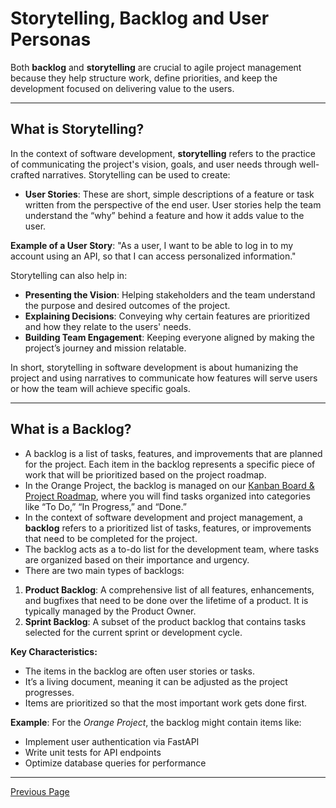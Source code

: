 # Storytelling, Backlog and User Personas

Both **backlog** and **storytelling** are crucial to agile project management because they help structure work, define
priorities, and keep the development focused on delivering value to the users.

---

## What is Storytelling?

In the context of software development, **storytelling** refers to the practice of communicating the project's vision,
goals, and user needs through well-crafted narratives. Storytelling can be used to create:

- **User Stories**: These are short, simple descriptions of a feature or task written from the perspective of the end
  user. User stories help the team understand the “why” behind a feature and how it adds value to the user.

**Example of a User Story**:
"As a user, I want to be able to log in to my account using an API, so that I can access personalized information."

Storytelling can also help in:

- **Presenting the Vision**: Helping stakeholders and the team understand the purpose and desired outcomes of the
  project.
- **Explaining Decisions**: Conveying why certain features are prioritized and how they relate to the users' needs.
- **Building Team Engagement**: Keeping everyone aligned by making the project’s journey and mission relatable.

In short, storytelling in software development is about humanizing the project and using narratives to communicate how
features will serve users or how the team will achieve specific goals.

---

## What is a Backlog?

- A backlog is a list of tasks, features, and improvements that are planned for the project. Each item in the backlog
  represents a specific piece of work that will be prioritized based on the project roadmap.
- In the Orange Project, the backlog is managed on
  our [Kanban Board & Project Roadmap](https://github.com/users/jackyhuynh/projects/6), where you will find tasks
  organized into categories like “To Do,” “In Progress,” and “Done.”
- In the context of software development and project management, a **backlog** refers to a prioritized list of tasks,
  features, or improvements that need to be completed for the project.
- The backlog acts as a to-do list for the development team, where tasks are organized based on their importance and
  urgency.
- There are two main types of backlogs:

1. **Product Backlog**: A comprehensive list of all features, enhancements, and bugfixes that need to be done over the
   lifetime of a product. It is typically managed by the Product Owner.
2. **Sprint Backlog**: A subset of the product backlog that contains tasks selected for the current sprint or
   development cycle.

**Key Characteristics:**

- The items in the backlog are often user stories or tasks.
- It’s a living document, meaning it can be adjusted as the project progresses.
- Items are prioritized so that the most important work gets done first.

**Example**:
For the *Orange Project*, the backlog might contain items like:

- Implement user authentication via FastAPI
- Write unit tests for API endpoints
- Optimize database queries for performance

---

[Previous Page](README.md)
